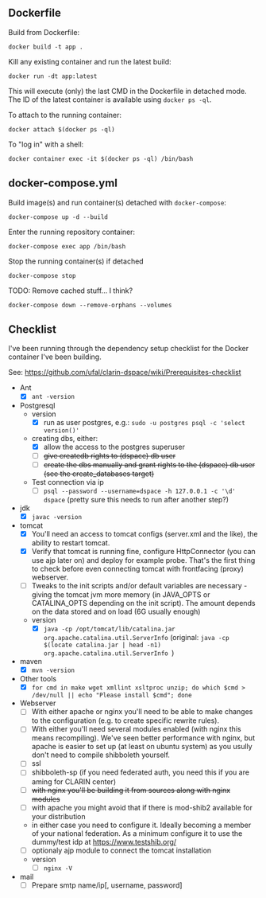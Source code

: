 Dockerfile
----------

Build from Dockerfile:

```
docker build -t app .
```

Kill any existing container and run the latest build:

```
docker run -dt app:latest
```

This will execute (only) the last CMD in the Dockerfile in detached mode. The ID of the latest container is available using `docker ps -ql`.

To attach to the running container:

```
docker attach $(docker ps -ql)
```

To "log in" with a shell:

```
docker container exec -it $(docker ps -ql) /bin/bash
```


docker-compose.yml
-----------------
Build image(s) and run container(s) detached with `docker-compose`:

```
docker-compose up -d --build
```

Enter the running repository container:

```
docker-compose exec app /bin/bash
```

Stop the running container(s) if detached

```
docker-compose stop
```

TODO: Remove cached stuff... I think?

```
docker-compose down --remove-orphans --volumes
```

Checklist
---------
I've been running through the dependency setup checklist for the Docker container I've been building.

See: https://github.com/ufal/clarin-dspace/wiki/Prerequisites-checklist

- Ant
  - [x] `ant -version`
- Postgresql
  - version
    - [x] run as user postgres, e.g.: `sudo -u postgres psql -c 'select version()'`
  - creating dbs, either:
    - [x] allow the access to the postgres superuser
    - [ ] ~~give createdb rights to (dspace) db user~~
    - [ ] ~~create the dbs manually and grant rights to the (dspace) db user (see the create_databases target)~~
  - Test connection via ip
    - [ ] `psql --password --username=dspace -h 127.0.0.1 -c '\d' dspace` (pretty sure this needs to run after another step?)
- jdk
  - [x] `javac -version`
- tomcat
  - [x] You'll need an access to tomcat configs (server.xml and the like), the ability to restart tomcat.
  - [x] Verify that tomcat is running fine, configure HttpConnector (you can use ajp later on) and deploy for example probe. That's the first thing to check before even connecting tomcat with frontfacing (proxy) webserver.
  - [ ] Tweaks to the init scripts and/or default variables are necessary - giving the tomcat jvm more memory (in JAVA_OPTS or CATALINA_OPTS depending on the init script). The amount depends on the data stored and on load (6G usually enough)
  - version
    - [x] `java -cp /opt/tomcat/lib/catalina.jar org.apache.catalina.util.ServerInfo` (original: `java -cp $(locate catalina.jar | head -n1) org.apache.catalina.util.ServerInfo
`)
- maven
  - [x] `mvn -version`
- Other tools
  - [x] `for cmd in make wget xmllint xsltproc unzip; do which $cmd > /dev/null || echo "Please install $cmd"; done`
- Webserver
  - [ ] With either apache or nginx you'll need to be able to make changes to the configuration (e.g. to create specific rewrite rules).
  - [ ] With either you'll need several modules enabled (with nginx this means recompiling). We've seen better performance with nginx, but apache is easier to set up (at least on ubuntu system) as you usully don't need to compile shibboleth yourself.
  - [ ] ssl
  - [ ] shibboleth-sp (if you need federated auth, you need this if you are aming for CLARIN center)
  - [ ] ~~with nginx you'll be building it from sources along with nginx modules~~
  - [ ] with apache you might avoid that if there is mod-shib2 available for your distribution
  - in either case you need to configure it. Ideally becoming a member of your national federation. As a minimum configure it to use the dummy/test idp at https://www.testshib.org/
  - [ ] optionaly ajp module to connect the tomcat installation
  - version
    - [ ] `nginx -V`
- mail
  - [ ] Prepare smtp name/ip[, username, password]
